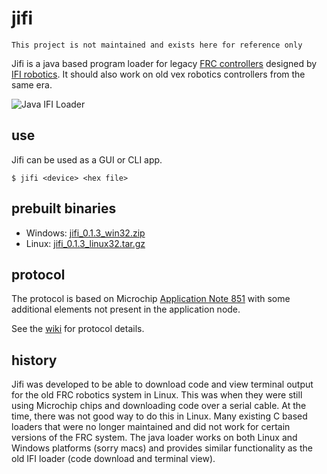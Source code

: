 # jifi

```
This project is not maintained and exists here for reference only
```

Jifi is a java based program loader for legacy [FRC controllers](http://www.ifirobotics.com/rc.shtml) designed by [IFI robotics](http://www.ifirobotics.com/). It should also work on old vex robotics controllers from the same era.

![Java IFI Loader](http://shtylman.github.com/jifi/screenshot.png)

## use

Jifi can be used as a GUI or CLI app.

```shell
$ jifi <device> <hex file>
```

## prebuilt binaries

* Windows: [jifi_0.1.3_win32.zip](https://github.com/downloads/shtylman/jifi/jifi_0.1.3_win32.zip)
* Linux: [jifi_0.1.3_linux32.tar.gz](https://github.com/downloads/shtylman/jifi/jifi_0.1.3_linux32.tar.gz)

## protocol

The protocol is based on Microchip [Application Note 851](http://www.microchip.com/stellent/idcplg?IdcService=SS_GET_PAGE&nodeId=1824&appnote=en012031) with some additional elements not present in the application node.

See the [wiki](https://github.com/shtylman/jifi/wiki) for protocol details.

## history

Jifi was developed to be able to download code and view terminal output for the old FRC robotics system in Linux. This was when they were still using Microchip chips and downloading code over a serial cable. At the time, there was not good way to do this in Linux. Many existing C based loaders that were no longer maintained and did not work for certain versions of the FRC system. The java loader works on both Linux and Windows platforms (sorry macs) and provides similar functionality as the old IFI loader (code download and terminal view).


